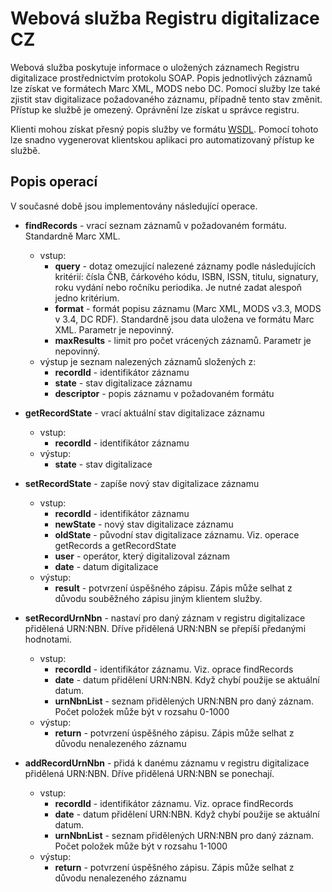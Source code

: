 # Webová služba Registru digitalizace CZ #

Webová služba poskytuje informace o uložených záznamech Registru digitalizace prostřednictvím protokolu SOAP. Popis jednotlivých záznamů lze získat ve formátech Marc XML, MODS nebo DC. Pomocí služby lze také zjistit stav digitalizace požadovaného záznamu, případně tento stav změnit. Přístup ke službě je omezený. Oprávnění lze získat u správce registru.

Klienti mohou získat přesný popis služby ve formátu [WSDL](http://registrdigitalizace.cz/soapservices/DigitizationRegistryService?wsdl). Pomocí tohoto lze snadno vygenerovat klientskou aplikaci pro automatizovaný přístup ke službě.

## Popis operací ##

V současné době jsou implementovány následující operace.

  * **findRecords** - vrací seznam záznamů v požadovaném formátu. Standardně Marc XML.
    * vstup:
      * **query** - dotaz omezující nalezené záznamy podle následujících kritérií: čísla ČNB, čárkového kódu, ISBN, ISSN, titulu, signatury, roku vydání nebo ročníku periodika. Je nutné zadat alespoň jedno kritérium.
      * **format** - formát popisu záznamu (Marc XML, MODS v3.3, MODS v 3.4, DC RDF). Standardně jsou data uložena ve formátu Marc XML. Parametr je nepovinný.
      * **maxResults** - limit pro počet vrácených záznamů. Parametr je nepovinný.
    * výstup je seznam nalezených záznamů složených z:
      * **recordId** - identifikátor záznamu
      * **state** - stav digitalizace záznamu
      * **descriptor** - popis záznamu v požadovaném formátu

  * **getRecordState** - vrací aktuální stav digitalizace záznamu
    * vstup:
      * **recordId** - identifikátor záznamu
    * výstup:
      * **state** - stav digitalizace

  * **setRecordState** - zapíše nový stav digitalizace záznamu
    * vstup:
      * **recordId** - identifikátor záznamu
      * **newState** - nový stav digitalizace záznamu
      * **oldState** - původní stav digitalizace záznamu. Viz. operace getRecords a getRecordState
      * **user** - operátor, který digitalizoval záznam
      * **date** - datum digitalizace
    * výstup:
      * **result** - potvrzení úspěšného zápisu. Zápis může selhat z důvodu souběžného zápisu jiným klientem služby.


  * **setRecordUrnNbn** - nastaví pro daný záznam v registru digitalizace přidělená URN:NBN. Dříve přidělená URN:NBN se přepíší předanými hodnotami.
    * vstup:
      * **recordId** - identifikátor záznamu. Viz. oprace findRecords
      * **date** - datum přidělení URN:NBN. Když chybí použije se aktuální datum.
      * **urnNbnList** - seznam přidělených URN:NBN pro daný záznam. Počet položek může být v rozsahu 0-1000
    * výstup:
      * **return** - potvrzení úspěšného zápisu. Zápis může selhat z důvodu nenalezeného záznamu

  * **addRecordUrnNbn** - přidá k danému záznamu v registru digitalizace přidělená URN:NBN. Dříve přidělená URN:NBN se ponechají.
    * vstup:
      * **recordId** - identifikátor záznamu. Viz. oprace findRecords
      * **date** - datum přidělení URN:NBN. Když chybí použije se aktuální datum.
      * **urnNbnList** - seznam přidělených URN:NBN pro daný záznam. Počet položek může být v rozsahu 1-1000
    * výstup:
      * **return** - potvrzení úspěšného zápisu. Zápis může selhat z důvodu nenalezeného záznamu